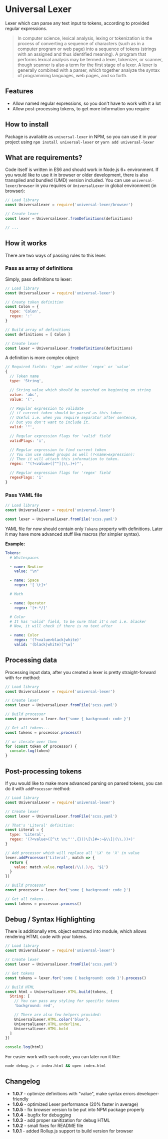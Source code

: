 # Universal Lexer

Lexer which can parse any text input to tokens, according to provided regular expressions.

> In computer science, lexical analysis, lexing or tokenization is the process of converting a sequence of characters
> (such as in a computer program or web page) into a sequence of tokens (strings with an assigned and thus identified meaning).
> A program that performs lexical analysis may be termed a lexer, tokenizer, or scanner, though scanner is also a term for the first stage of a lexer.
> A lexer is generally combined with a parser, which together analyze the syntax of programming languages, web pages, and so forth.

## Features

- Allow named regular expressions, so you don't have to work with it a lot
- Allow post-processing tokens, to get more information you require

## How to install

Package is available as `universal-lexer` in NPM, so you can use it in your project using
`npm install universal-lexer` or `yarn add universal-lexer`

## What are requirements?

Code itself is written in ES6 and should work in Node.js 6+ environment.
If you would like to use it in browser or older development, there is also transpiled and bundled (UMD) version included.
You can use `universal-lexer/browser` in you requires or `UniversalLexer` in global environment (in browser):

```js
// Load library
const UniversalLexer = require('universal-lexer/browser')

// Create lexer
const lexer = UniversalLexer.fromDefinitions(definitions)

// ...
```

## How it works

There are two ways of passing rules to this lexer.

### Pass as array of definitions

Simply, pass definitions to lexer:

```js
// Load library
const UniversalLexer = require('universal-lexer')

// Create token definition
const Colon = {
  type: 'Colon',
  regex: ':'
}

// Build array of definitions
const definitions = [ Colon ]

// Create lexer
const lexer = UniversalLexer.fromDefinitions(definitions)
```

A definition is more complex object:

```js
// Required fields: 'type' and either `regex` or `value`
{
  // Token name
  type: 'String',

  // String value which should be searched on beginning on string
  value: 'abc',
  value: '(',

  // Regular expression to validate
  // if current token should be parsed as this token
  // Useful i.e. when you require separator after sentence,
  // but you don't want to include it.
  valid: '"',

  // Regular expression flags for 'valid' field
  validFlags: 'i',

  // Regular expression to find current token
  // You can use named groups as well (?<name>expression):
  // Then it will attach this information to token.
  regex: '"(?<value>([^"]|\\.)+)"',

  // Regular expression flags for 'regex' field
  regexFlags: 'i'
}
```

### Pass YAML file

```js
// Load library
const UniversalLexer = require('universal-lexer')

const lexer = UniversalLexer.fromFile('scss.yaml')
```

YAML file for now should contain only `Tokens` property with definitions.
Later it may have more advanced stuff like macros (for simpler syntax).

**Example:**

```yaml
Tokens:
  # Whitespaces

  - name: NewLine
    value: "\n"

  - name: Space
    regex: '[ \t]+'

  # Math

  - name: Operator
    regex: '[+-*/]'

  # Color
  # It has 'valid' field, to be sure that it's not i.e. blacker
  # Now, it will check if there is no text after

  - name: Color
    regex: '(?<value>black|white)'
    valid: '(black|white)[^\w]'
```

## Processing data

Processing input data, after you created a lexer is pretty straight-forward with `for` method:

```js
// Load library
const UniversalLexer = require('universal-lexer')

// Create lexer
const lexer = UniversalLexer.fromFile('scss.yaml')

// Build processor
const processor = lexer.for('some { background: code }')

// Get all tokens...
const tokens = processor.process()

// or iterate over them
for (const token of processor) {
  console.log(token)
}
```

## Post-processing tokens

If you would like to make more advanced parsing on parsed tokens, you can do it with `addProcessor` method:

```js
// Load library
const UniversalLexer = require('universal-lexer')

// Create lexer
const lexer = UniversalLexer.fromFile('scss.yaml')

// That's 'Literal' definition:
const Literal = {
  type: 'Literal',
  regex: '(?<value>([^\t \n;"'',{}()\[\]#=:~&\\]|(\\.))+)'
}

// Add processor which will replace all '\X' to 'X' in value
lexer.addProcessor('Literal', match => {
  return {
    value: match.value.replace(/\\(.)/g, '$1')
  }
})

// Build processor
const processor = lexer.for('some { background: code }')

// Get all tokens...
const tokens = processor.process()
```

## Debug / Syntax Highlighting

There is additionally `HTML` object extracted into module,
which allows rendering HTML code with your tokens.

```js
// Load library
const UniversalLexer = require('universal-lexer')

// Create lexer
const lexer = UniversalLexer.fromFile('scss.yaml')

// Get tokens
const tokens = lexer.for('some { background: code }').process()

// Build HTML
const html = UniversalLexer.HTML.build(tokens, {
  String: [
    // You can pass any styling for specific tokens
    'background: red',

    // There are also few helpers provided:
    UniversalLexer.HTML.color('blue'),
    UniversalLexer.HTML.underline,
    UniversalLexer.HTML.bold
  ]
})

console.log(html)
```

For easier work with such code, you can later run it like:

```bash
node debug.js > index.html && open index.html
```

## Changelog

- **1.0.7** - optimize definitions with "value", make syntax errors developer-friendly
- **1.0.6** - optimized Lexer performance (20% faster in average)
- **1.0.5** - fix browser version to be put into NPM package properly
- **1.0.4** - bugfix for debugging
- **1.0.3** - add proper sanitization for debug HTML
- **1.0.2** - small fixes for README file
- **1.0.1** - added Rollup.js support to build version for browser
